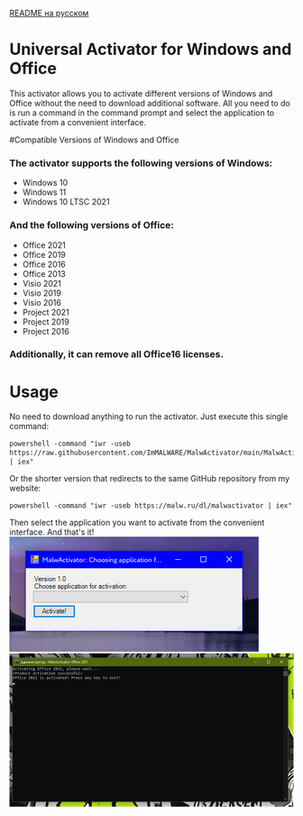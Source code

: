 [README на русском](https://github.com/ImMALWARE/MalwActivator/blob/main/README.md)
# Universal Activator for Windows and Office
This activator allows you to activate different versions of Windows and Office without the need to download additional software. All you need to do is run a command in the command prompt and select the application to activate from a convenient interface.

#Compatible Versions of Windows and Office
### The activator supports the following versions of Windows:
* Windows 10
* Windows 11
* Windows 10 LTSC 2021
### And the following versions of Office:
* Office 2021
* Office 2019
* Office 2016
* Office 2013
* Visio 2021
* Visio 2019
* Visio 2016
* Project 2021
* Project 2019
* Project 2016
### Additionally, it can remove all Office16 licenses.
# Usage
No need to download anything to run the activator. Just execute this single command:
```pwsh
powershell -command "iwr -useb https://raw.githubusercontent.com/ImMALWARE/MalwActivator/main/MalwActivator.ps1 | iex"
```
Or the shorter version that redirects to the same GitHub repository from my website:
```pwsh
powershell -command "iwr -useb https://malw.ru/dl/malwactivator | iex"
```
Then select the application you want to activate from the convenient interface. And that's it!
![Activator screenshot](https://github.com/ImMALWARE/MalwActivator/raw/main/files/screenshot.png?raw=true)
![Result screenshot](https://github.com/ImMALWARE/MalwActivator/raw/main/files/result_screenshot.png?raw=true)